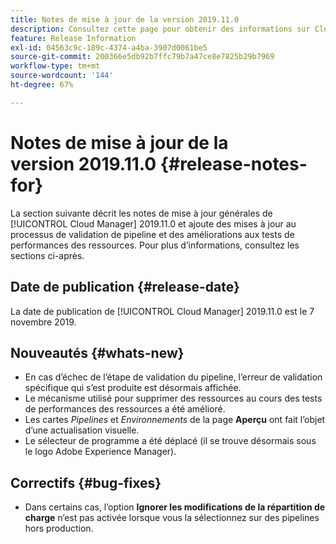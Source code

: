 ```yaml
---
title: Notes de mise à jour de la version 2019.11.0
description: Consultez cette page pour obtenir des informations sur Cloud Manager 2019.11.0.
feature: Release Information
exl-id: 04563c9c-189c-4374-a4ba-3907d0061be5
source-git-commit: 200366e5db92b7ffc79b7a47ce8e7825b29b7969
workflow-type: tm+mt
source-wordcount: '144'
ht-degree: 67%

---
```


# Notes de mise à jour de la version 2019.11.0 {#release-notes-for}

La section suivante décrit les notes de mise à jour générales de [!UICONTROL Cloud Manager] 2019.11.0 et ajoute des mises à jour au processus de validation de pipeline et des améliorations aux tests de performances des ressources.
Pour plus d’informations, consultez les sections ci-après.

## Date de publication {#release-date}

La date de publication de [!UICONTROL Cloud Manager] 2019.11.0 est le 7 novembre 2019.

## Nouveautés {#whats-new}

* En cas d’échec de l’étape de validation du pipeline, l’erreur de validation spécifique qui s’est produite est désormais affichée.
* Le mécanisme utilisé pour supprimer des ressources au cours des tests de performances des ressources a été amélioré.
* Les cartes *Pipelines* et *Environnements* de la page **Aperçu** ont fait l’objet d’une actualisation visuelle.
* Le sélecteur de programme a été déplacé (il se trouve désormais sous le logo Adobe Experience Manager).

## Correctifs {#bug-fixes}

* Dans certains cas, l’option **Ignorer les modifications de la répartition de charge** n’est pas activée lorsque vous la sélectionnez sur des pipelines hors production.
